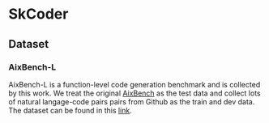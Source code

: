# SkCoder




## Dataset

### AixBench-L

AixBench-L is a function-level code generation benchmark and is collected by this work. We treat the original [AixBench](https://github.com/aixcoder-plugin/nl2code-dataset) as the test data and collect lots of natural langage-code pairs pairs from Github as the train and dev data. The dataset can be found in this [link](https://github.com/aixcoder-plugin/AixBench-L).
